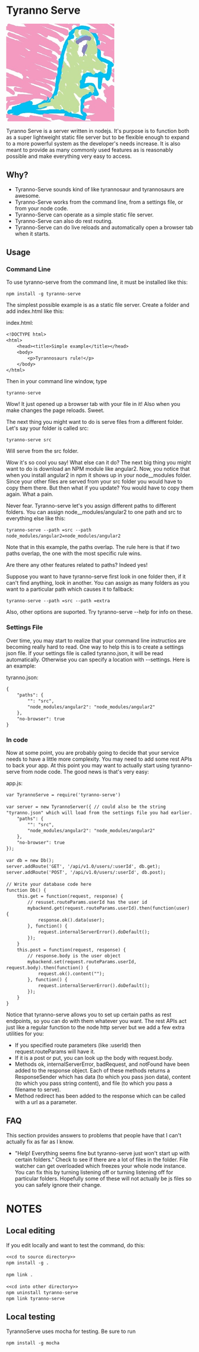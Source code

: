 # Tyranno Serve

![Curdely Drawn Dinosaur](https://raw.githubusercontent.com/LukeMagill/tyranno-serve/master/icon.JPG)

Tyranno Serve is a server written in nodejs. It's purpose is to function both as a super lightweight static file server but to be flexible enough to expand to a more powerful system as the developer's needs increase. It is also meant to provide as many commonly used features as is reasonably possible and make everything very easy to access.

## Why?

- Tyranno-Serve sounds kind of like tyrannosaur and tyrannosaurs are awesome.
- Tyranno-Serve works from the command line, from a settings file, or from your node code.
- Tyranno-Serve can operate as a simple static file server.
- Tyranno-Serve can also do rest routing.
- Tyranno-Serve can do live reloads and automatically open a browser tab when it starts.

## Usage

### Command Line

To use tyranno-serve from the command line, it must be installed like this:

```
npm install -g tyranno-serve
```

The simplest possible example is as a static file server. Create a folder and add index.html like this:

index.html:
```
<!DOCTYPE html>
<html>
    <head><title>Simple example</title></head>
    <body>
        <p>Tyrannosaurs rule!</p>
    </body>
</html>
```

Then in your command line window, type

```
tyranno-serve
```

Wow! It just opened up a browser tab with your file in it! Also when you make changes the page reloads. Sweet.

The next thing you might want to do is serve files from a different folder. Let's say your folder is called src:

```
tyranno-serve src
```

Will serve from the src folder.

Wow it's so cool you say! What else can it do? The next big thing you might want to do is download an NPM module like angular2. Now, you notice that when you install angular2 in npm it shows up in your node__modules folder. Since your other files are served from your src folder you would have to copy them there. But then what if you update? You would have to copy them again. What a pain.

Never fear. Tyranno-serve let's you assign different paths to different folders. You can assign node__modules/angular2 to one path and src to everything else like this:

```
tyranno-serve --path =src --path node_modules/angular2=node_modules/angular2
```

Note that in this example, the paths overlap. The rule here is that if two paths overlap, the one with the most specific rule wins.

Are there any other features related to paths? Indeed yes!

Suppose you want to have tyranno-serve first look in one folder then, if it can't find anything, look in another. You can assign as many folders as you want to a particular path which causes it to fallback:

```
tyranno-serve --path =src --path =extra
```

Also, other options are suported. Try tyranno-serve --help for info on these.

### Settings File

Over time, you may start to realize that your command line instructios are becoming really hard to read. One way to help this is to create a settings json file. If your settings file is called tyranno.json, it will be read automatically. Otherwise you can specify a location with --settings. Here is an example:

tyranno.json:
```
{
    "paths": {
        "": "src",
        "node_modules/angular2": "node_modules/angular2"
    },
    "no-browser": true
}
```

### In code

Now at some point, you are probably going to decide that your service needs to have a little more complexity. You may need to add some rest APIs to back your app. At this point you may want to actually start using tyranno-serve from node code. The good news is that's very easy:

app.js:
```
var TyrannoServe = require('tyranno-serve')

var server = new TyrannoServer({ // could also be the string "tyranno.json" which will load from the settings file you had earlier.
    "paths": {
        "": "src",
        "node_modules/angular2": "node_modules/angular2"
    },
    "no-browser": true
});

var db = new Db();
server.addRoute('GET', '/api/v1.0/users/:userId', db.get);
server.addRoute('POST', '/api/v1.0/users/:userId', db.post);

// Write your database code here
function Db() {
    this.get = function(request, response) {
        // resuset.routeParams.userId has the user id
        mybackend.get(request.routeParams.userId).then(function(user) {
            response.ok().data(user);
        }, function() {
            request.internalServerError().doDefault();
        });
    }
    this.post = function(request, response) {
        // response.body is the user object
        mybackend.set(request.routeParams.userId, request.body).then(function() {
            request.ok().content("");
        }, function() {
            request.internalServerError().doDefault();
        });
    }
}
```

Notice that tyranno-serve allows you to set up certain paths as rest endpoints, so you can do with them whatever you want. The rest APIs act just like a regular function to the node http server but we add a few extra utilities for you:
  - If you specified route parameters (like :userId) then request.routeParams will have it.
  - If it is a post or put, you can look up the body with request.body.
  - Methods ok, internalServerError, badRequest, and notFound have been added to the response object. Each of these methods returns a ResponseSender which has data (to which you pass json data), content (to which you pass string content), and file (to which you pass a filename to serve).
  - Method redirect has been added to the response which can be called with a url as a parameter.

## FAQ

This section provides answers to problems that people have that I can't actually fix as far as I know.

- "Help! Everything seems fine but tyranno-serve just won't start up with certain folders." Check to see if there are a lot of files in the folder. File watcher can get overloaded which freezes your whole node instance. You can fix this by turning listening off or turning listening off for particular folders. Hopefully some of these will not actually be js files so you can safely ignore their change.

# NOTES

## Local editing

If you edit locally and want to test the command, do this:

```
<<cd to source directory>>
npm install -g .

npm link .

<<cd into other directory>>
npm uninstall tyranno-serve
npm link tyranno-serve
```

## Local testing

TyrannoServe uses mocha for testing. Be sure to run

```
npm install -g mocha
```
